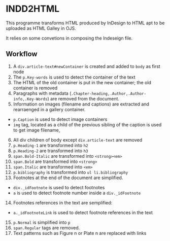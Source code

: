 # INDD2HTML


This programme transforms HTML produced by InDesign to HTML apt to be uploaded as HTML Galley in OJS.

It relies on some convetions in composing the Indeseign file.

## Workflow

1. A `div.article-text#newContainer` is created and added to `body` as first node
2. The `p.Key-words` is used to detect the container of the text
3. The HTML of the old container is put in the new container; the old container is removed
4. Paragraphs with metadata (`.Chapter-heading,.Author,.Author-info,.Key-Words`) are removed from the document.
5. Information on images (filename and captions) are extracted and rearraenged in a gallery container.
  - `p.Caption` is used to detect image containers
  - `img` tag, located as a child of the previous sibling of the caption is used to get image filename, 
6. All div children of body except `div.article-text` are removed
7. `p.Heading-1` are transformed into `h2`
8. `p.Heading-2` are transformed into `h3`
9. `span.Bold-Italic` are transformed into `<strong><em>`
10. `span.Bold` are transformed into `<strong>`
11. `span.Italic` are transformed into `<em>`
12. `p.bibliography` is transformed into `ul li.bibliography`
13. Footnotes at the end of the document are simplified.
  - `div._idFootnote` is used to detect footnotes
  - `a` is used to detect footnote number inside a `div._idFootnote`
14. Footnotes references in the text are semplified:
  - `a._idFootnoteLink` is used to detect footnote references in the text
15. `p.Normal` is simplified into `p`
16. `span.Regular` tags are removed.
17. Text patterns such as Figure n or Plate n are replaced with links
